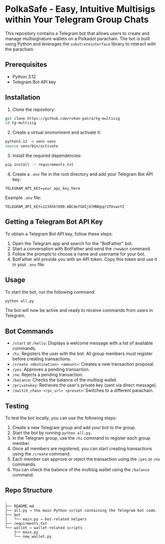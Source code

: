 # PolkaSafe - Easy, Intuitive Multisigs within Your Telegram Group Chats

This repository contains a Telegram bot that allows users to create and manage multisignature wallets on a Polkadot parachain. The bot is built using Python and leverages the `substrateinterface` library to interact with the parachain.

## Prerequisites

- Python 3.12
- Telegram Bot API key

## Installation

1. Clone the repository:

```bash
git clone https://github.com/rohan-patra/tg-multisig
cd tg-multisig
```

2. Create a virtual environment and activate it:

```bash
python3.12 -m venv venv
source venv/bin/activate
```

3. Install the required dependencies:

```bash
pip install -r requirements.txt
```

4. Create a `.env` file in the root directory and add your Telegram Bot API key:

```
TELEGRAM_API_KEY=your_api_key_here
```

Example `.env` file:

```
TELEGRAM_API_KEY=1234567890:ABCdefGHIjklMNOpqrSTUvwxYZ
```

## Getting a Telegram Bot API Key

To obtain a Telegram Bot API key, follow these steps:

1. Open the Telegram app and search for the "BotFather" bot.
2. Start a conversation with BotFather and send the `/newbot` command.
3. Follow the prompts to choose a name and username for your bot.
4. BotFather will provide you with an API token. Copy this token and use it in your `.env` file.

## Usage

To start the bot, run the following command:

```bash
python all.py
```

The bot will now be active and ready to receive commands from users in Telegram.

## Bot Commands

- `/start` or `/hello`: Displays a welcome message with a list of available commands.
- `/hi`: Registers the user with the bot. All group members must register before creating transactions.
- `/create <destination> <amount>`: Creates a new transaction proposal.
- `/yes`: Approves a pending transaction.
- `/no`: Rejects a pending transaction.
- `/balance`: Checks the balance of the multisig wallet.
- `/privatekey`: Retrieves the user's private key (sent via direct message).
- `/switch_chain <rpc_url> <preset>`: Switches to a different parachain.

## Testing

To test the bot locally, you can use the following steps:

1. Create a new Telegram group and add your bot to the group.
2. Start the bot by running `python all.py`.
3. In the Telegram group, use the `/hi` command to register each group member.
4. Once all members are registered, you can start creating transactions using the `/create` command.
5. Each member can approve or reject the transaction using the `/yes` or `/no` commands.
6. You can check the balance of the multisig wallet using the `/balance` command.

## Repo Structure

```
.
├── README.md
├── all.py → the main Python script containing the Telegram bot code.
├── bot
│   └── main.py → bot-related helpers
├── requirments.txt
└── wallet → wallet-related scripts
    ├── main.py
    └── new_wallet.py
```
